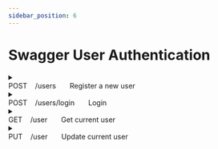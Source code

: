 ```yaml
---
sidebar_position: 6
---
```

# Swagger User Authentication

<details>

  <summary>
    <div>
      <span style={{ fontWeight: 'bold', color: '#008000' }}>POST</span>&nbsp; &nbsp; /users &nbsp; &nbsp; &nbsp; Register a new user
    </div>
  </summary>

  **Parameters:** No parameters

  **Request Body:**
  ```json
  {
    "user": 
    {
        "email": "user518@testing.com",
        "password": "Testing151!",
        "username": "user518"
    }
  }
  ```

  **Responses:**

  **Curl:**
  ```bash
  curl -X 'POST' \
    'http://localhost:3000/api/users' \
    -H 'accept: */*' \
    -H 'Content-Type: application/json' \
    -d '{
        "user":   {
            "email": "user518@testing.com",
            "password": "Testing151!",
            "username": "user518"
        }
    }'
  ```

  **Request URL:**
  
  http://localhost:3000/api/users

  **Server response:**
  | Code | Details        |
  | ---- | -------------- |
  | 201  | See JSON below |

  ```json
  {
    "user": {
        "email": "user518@testing.com",
        "username": "user518",
        "token": "eyJhbGciOiJIUzI1NiIsInR5cCI6IkpXVCJ9.eyJpZCI6ImNsc3QxZDJ3czAwMDA2M3hiZTVsZHFsOHoiLCJpYXQiOjE3MDgzNTMxNjB9.qvYt8vvmA-Q6JCCjL0MSAvtw2iiO4Kmzna9ai6_BqxQ",
        "bio": null,
        "image": "https://api.realworld.io/images/smiley-cyrus.jpeg"
    }
  }
  ```

  | Response headers               |
  | ------------------------------ |
  | content-type: application/json |

  **Responses:**
  | Code | Description                  | Links    |
  | ---- | ---------------------------- | -------- |
  | 201  | User registered successfully | No links |
  | 422  | Unexpected error             | No links |

</details>

<details>

  <summary>
    <div>
      <span style={{ fontWeight: 'bold', color: '#008000' }}>POST</span>&nbsp; &nbsp; /users/login &nbsp; &nbsp; &nbsp; Login
    </div>
  </summary>

  **Parameters:** No parameters

  **Request Body:**
  ```json
  {
    "user": 
    {
        "email": "user518@testing.com",
        "password": "Testing151!",
    }
  }
  ```

  **Responses:**

  **Curl:**
  ```bash
  curl -X 'POST' \
    'http://localhost:3000/api/users/login' \
    -H 'accept: */*' \
    -H 'Content-Type: application/json' \
    -d '{
        "user":   {
            "email": "user518@testing.com",
            "password": "Testing151!"
        }
    }'
  ```

  **Request URL:**
  
  http://localhost:3000/api/users/login

   **Server response:**
  | Code | Details        |
  | ---- | -------------- |
  | 200  | See JSON below |

  ```json
  {
    "user": {
        "email": "user518@testing.com",
        "username": "user518",
        "token": "eyJhbGciOiJIUzI1NiIsInR5cCI6IkpXVCJ9.eyJpZCI6ImNsc3QxZDJ3czAwMDA2M3hiZTVsZHFsOHoiLCJpYXQiOjE3MDgzNTMxNjB9.qvYt8vvmA-Q6JCCjL0MSAvtw2iiO4Kmzna9ai6_BqxQ",
        "bio": null,
        "image": "https://api.realworld.io/images/smiley-cyrus.jpeg"
    }
  }
  ```

  | Response headers               |
  | ------------------------------ |
  | content-type: application/json |

  **Responses:**
  | Code | Description                 | Links    |
  | ---- | --------------------------- | -------- |
  | 200  | User logged in successfully | No links |
  | 401  | Unauthorized                | No links |
  | 422  | Unexpected error            | No links |

</details>

<details>

  <summary>
    <div>
      <span style={{ fontWeight: 'bold', color: '#0096FF' }}>GET</span>&nbsp; &nbsp; /user &nbsp; &nbsp; &nbsp; Get current user
    </div>
  </summary>

  **Parameters:** No parameters

  **Responses:**

  **Curl:**
  ```bash
  curl -X 'GET' \
    'http://localhost:3000/api/user' \
    -H 'accept: */*' \
    -H 'Authorization: Bearer eyJhbGciOiJIUzI1NiIsInR5cCI6IkpXVCJ9.eyJpZCI6ImNsc3QxZDJ3czAwMDA2M3hiZTVsZHFsOHoiLCJpYXQiOjE3MDg1MTIxMDV9.9Ar6eoPvWM1ydXFwhsrUy2lHIhoLG5AnskFzAvd9sm4'
  ```

  **Request URL:**
  
  http://localhost:3000/api/user

  **Server response:**
  | Code | Details        |
  | ---- | -------------- |
  | 200  | See JSON below |

  ```json
  {
    "user": {
        "email": "user518@testing.com",
        "username": "user518",
        "token": "eyJhbGciOiJIUzI1NiIsInR5cCI6IkpXVCJ9.eyJpZCI6ImNsc3QxZDJ3czAwMDA2M3hiZTVsZHFsOHoiLCJpYXQiOjE3MDg1MTI0MDh9.FkPKCwyvaMP1MftEFUaIHdx_fhmM_I46Bl7kuaASDuk",
        "bio": null,
        "image": "https://api.realworld.io/images/smiley-cyrus.jpeg"
    }
  }   
  ```

  | Response headers               |
  | ------------------------------ |
  | content-type: application/json |

  **Responses:**
  | Code | Description                         | Links    |
  | ---- | ----------------------------------- | -------- |
  | 200  | Current user retrieved successfully | No links |
  | 401  | Unauthorized                        | No links |
  | 422  | Unexpected error                    | No links |

</details>

<details>

  <summary>
    <div>
      <span style={{ fontWeight: 'bold', color: '#FFA500' }}>PUT</span>&nbsp; &nbsp; /user &nbsp; &nbsp; &nbsp; Update current user
    </div>
  </summary>

  **Parameters:** No parameters

  **Request Body:**
  ```json
  {
    "user": 
    {
        "email": "user518_updated@testing.com",
    }
  }
  ```

  **Responses:**

  **Curl:**
  ```bash
  curl -X 'PUT' \
    'http://localhost:3000/api/user' \
    -H 'accept: */*' \
    -H 'Authorization: Bearer eyJhbGciOiJIUzI1NiIsInR5cCI6IkpXVCJ9.eyJpZCI6ImNsc3QxZDJ3czAwMDA2M3hiZTVsZHFsOHoiLCJpYXQiOjE3MDg1MTIxMDV9.9Ar6eoPvWM1ydXFwhsrUy2lHIhoLG5AnskFzAvd9sm4' \
    -H 'Content-Type: application/json' \
    -d '{
        "user": 
        {
            "email": "user518_updated@testing.com"
        }
    }
  ```

  **Request URL:**
  
  http://localhost:3000/api/user

  **Server response:**
  | Code | Details        |
  | ---- | -------------- |
  | 200  | See JSON below |

  ```json
  {
    "user": {
        "email": "user518@testing.com",
        "username": "user518",
        "token": "eyJhbGciOiJIUzI1NiIsInR5cCI6IkpXVCJ9.eyJpZCI6ImNsc3QxZDJ3czAwMDA2M3hiZTVsZHFsOHoiLCJpYXQiOjE3MDg1MTQ4Mjl9.yXS6DAQavtiwMcU5KFBg6syVuFmK1lqg_Db7CK2eiFA",
        "bio": null,
        "image": null
    }
  } 
  ```

  | Response headers               |
  | ------------------------------ |
  | content-type: application/json |

  **Responses:**
  | Code | Description               | Links    |
  | ---- | ------------------------- | -------- |
  | 200  | User updated successfully | No links |
  | 401  | Unauthorized              | No links |
  | 422  | Unexpected error          | No links |

</details>